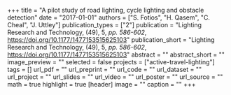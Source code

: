 +++
title = "A pilot study of road lighting, cycle lighting and obstacle detection"
date = "2017-01-01"
authors = ["S. Fotios", "H. Qasem", "C. Cheal", "J. Uttley"]
publication_types = ["2"]
publication = "Lighting Research and Technology, (49), 5, _pp. 586-602_, https://doi.org/10.1177/1477153515625103"
publication_short = "Lighting Research and Technology, (49), 5, _pp. 586-602_, https://doi.org/10.1177/1477153515625103"
abstract = ""
abstract_short = ""
image_preview = ""
selected = false
projects = ["active-travel-lighting"]
tags = []
url_pdf = ""
url_preprint = ""
url_code = ""
url_dataset = ""
url_project = ""
url_slides = ""
url_video = ""
url_poster = ""
url_source = ""
math = true
highlight = true
[header]
image = ""
caption = ""
+++
